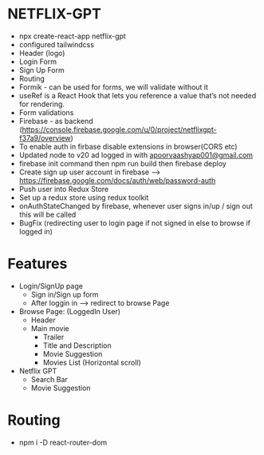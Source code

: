 # NETFLIX-GPT

 - npx create-react-app netflix-gpt
 - configured tailwindcss
 - Header (logo)
 - Login Form
 - Sign Up Form
 - Routing
 - Formik - can be used for forms, we will validate without it
 - useRef is a React Hook that lets you reference a value that’s not needed for rendering.
 - Form validations 
 - Firebase - as backend (https://console.firebase.google.com/u/0/project/netflixgpt-f37a9/overview)
 - To enable auth in firbase disable extensions in browser(CORS etc)
 - Updated node to v20 ad logged in with apoorvaashyap001@gmail.com
 - firebase init command then npm run build then firebase deploy
 - Create sign up user account in firebase --> https://firebase.google.com/docs/auth/web/password-auth
 - Push user into Redux Store
 - Set up a redux store using redux toolkit
 - onAuthStateChanged  by firebase, whenever user signs in/up / sign out this will be called 
 - BugFix (redirecting user to login page if not signed in else to browse if logged in)

 # Features
  - Login/SignUp page
     - Sign in/Sign up form
     - After loggin in --> redirect to browse Page
  - Browse Page: (LoggedIn User)
     - Header
     - Main movie
       - Trailer
       - Title and Description
       - Movie Suggestion
       - Movies List (Horizontal scroll)
  - Netflix GPT
     - Search Bar
     - Movie Suggestion  

 # Routing
  - npm i -D react-router-dom       